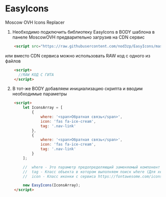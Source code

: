 # EasyIcons
Moscow OVH Icons Replacer


1. Необходимо подключить библиотеку EasyIcons в BODY шаблона в панеле MoscowOVH предварительно загрузив на CDN сервис
```html
    <script src="https://raw.githubusercontent.com/nod3zp/EasyIcons/master/EasyIcon.min.js"></script>
```
или вместо CDN сервиса можно использовать RAW код с одного из файлов
```html
    <script>
      //RAW КОД С ГИТА
    </script>
```

2. В тот-же BODY добавляем инициализацию скрипта и вводим необходимые параметры
```html
    <script>
        let IconsArray = [
            {
                where: '<span>Обратная связь</span>',
                icon: 'fas fa-ice-cream',
                tag: '.nav-link'
            },
            {
                where: '<span>Обратная связь</span>',
                icon: 'fas fa-ice-cream',
                tag: '.nav-link'
            }
        ];

        //  where - Это параметр предопределяющий заменяемый компонент
        //  tag - Класс объекта в котором выполняем поиск where (Для хеадера это .nav-link)
        //  icon - Класс иконки с сервиса https://fontawesome.com/icons

        new EasyIcons(IconsArray);
    </script>
```
